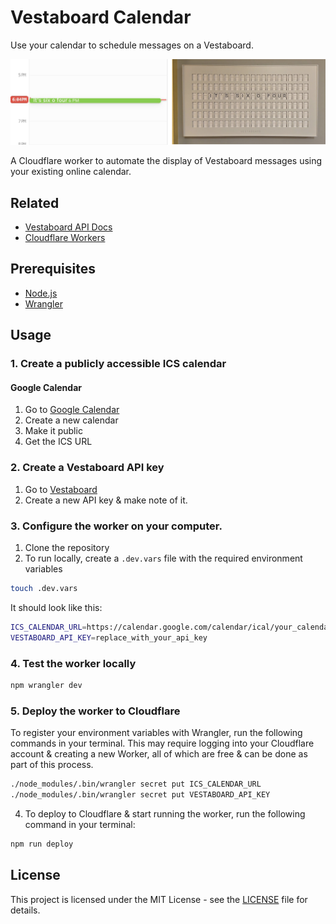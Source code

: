 # Vestaboard Calendar

Use your calendar to schedule messages on a Vestaboard.

![Vestaboard Calendar](vb-cal.jpg)

A Cloudflare worker to automate the display of Vestaboard messages using your existing online calendar.

## Related
- [Vestaboard API Docs](https://docs.vestaboard.com/docs/read-write-api/introduction)
- [Cloudflare Workers](https://developers.cloudflare.com/workers/s)

## Prerequisites

- [Node.js](https://nodejs.org/)
- [Wrangler](https://developers.cloudflare.com/workers/wrangler)

## Usage

### 1. Create a publicly accessible ICS calendar

#### Google Calendar

1. Go to [Google Calendar](https://calendar.google.com/)
2. Create a new calendar
3. Make it public
4. Get the ICS URL

### 2. Create a Vestaboard API key

1. Go to [Vestaboard](https://web.vestaboard.com/)
2. Create a new API key & make note of it.

### 3. Configure the worker on your computer.

1. Clone the repository
2. To run locally, create a `.dev.vars` file with the required environment variables

```bash
touch .dev.vars
```

It should look like this:

```bash
ICS_CALENDAR_URL=https://calendar.google.com/calendar/ical/your_calendar_id%40group.calendar.google.com/public/basic.ics
VESTABOARD_API_KEY=replace_with_your_api_key
```



### 4. Test the worker locally

```bash
npm wrangler dev
```

### 5. Deploy the worker to Cloudflare

To register your environment variables with Wrangler, run the following commands in your terminal.
This may require logging into your Cloudflare account & creating a new Worker, all of which are free & can be done as part of this process.

```bash
./node_modules/.bin/wrangler secret put ICS_CALENDAR_URL
./node_modules/.bin/wrangler secret put VESTABOARD_API_KEY
```

4. To deploy to Cloudflare & start running the worker, run the following command in your terminal:

```bash
npm run deploy
```

## License

This project is licensed under the MIT License - see the [LICENSE](LICENSE) file for details.
